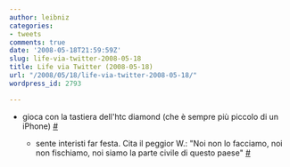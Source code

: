 ```yaml
---
author: leibniz
categories:
- tweets
comments: true
date: '2008-05-18T21:59:59Z'
slug: life-via-twitter-2008-05-18
title: Life via Twitter (2008-05-18)
url: "/2008/05/18/life-via-twitter-2008-05-18/"
wordpress_id: 2793

---
```

* gioca con la tastiera dell'htc diamond (che è sempre più piccolo di un iPhone) [#](https://twitter.com/leibniz/statuses/814093877)

	
  * sente interisti far festa. Cita il peggior W.: "Noi non lo facciamo, noi non fischiamo, noi siamo la parte civile di questo paese" [#](https://twitter.com/leibniz/statuses/814236566)


